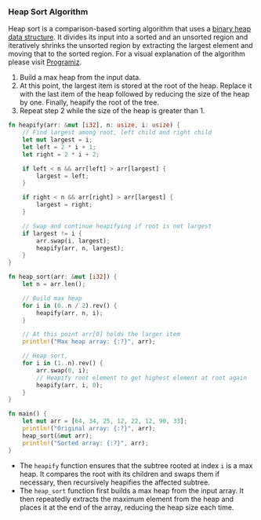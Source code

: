### Heap Sort Algorithm

Heap sort is a comparison-based sorting algorithm that uses a [binary heap data structure](https://www.programiz.com/dsa/heap-data-structure). It divides its input into a sorted and an unsorted region and iteratively shrinks the unsorted region by extracting the largest element and moving that to the sorted region. For a visual explanation of the algorithm please visit [Programiz](https://www.programiz.com/dsa/heap-sort).

1. Build a max heap from the input data.
2. At this point, the largest item is stored at the root of the heap. Replace it with the last item of the heap followed by reducing the size of the heap by one. Finally, heapify the root of the tree.
3. Repeat step 2 while the size of the heap is greater than 1.

```rust
fn heapify(arr: &mut [i32], n: usize, i: usize) {
    // Find largest among root, left child and right child
    let mut largest = i;
    let left = 2 * i + 1;
    let right = 2 * i + 2;

    if left < n && arr[left] > arr[largest] {
        largest = left;
    }

    if right < n && arr[right] > arr[largest] {
        largest = right;
    }

    // Swap and continue heapifying if root is not largest
    if largest != i {
        arr.swap(i, largest);
        heapify(arr, n, largest);
    }
}

fn heap_sort(arr: &mut [i32]) {
    let n = arr.len();

    // Build max heap
    for i in (0..n / 2).rev() {
        heapify(arr, n, i);
    }

    // At this point arr[0] holds the larger item
    println!("Max heap array: {:?}", arr);

    // Heap sort, 
    for i in (1..n).rev() {
        arr.swap(0, i);
        // Heapify root element to get highest element at root again
        heapify(arr, i, 0);
    } 
} 

fn main() {
    let mut arr = [64, 34, 25, 12, 22, 12, 90, 33];
    println!("Original array: {:?}", arr);
    heap_sort(&mut arr);
    println!("Sorted array: {:?}", arr);
}
```

- The `heapify` function ensures that the subtree rooted at index `i` is a max heap. It compares the root with its children and swaps them if necessary, then recursively heapifies the affected subtree.
- The `heap_sort` function first builds a max heap from the input array. It then repeatedly extracts the maximum element from the heap and places it at the end of the array, reducing the heap size each time.